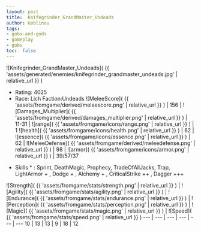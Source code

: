 ```yaml
---
layout: post
title:  Knifegrinder_GrandMaster_Undeads
author: Goblinou
tags:
- gobs-and-gods
- gameplay
- gobs
toc:  false
---
```


![Knifegrinder_GrandMaster_Undeads]( {{ 'assets/generated/enemies/knifegrinder_grandmaster_undeads.jpg' | relative_url }} )
- Rating: 4025
- Race: Lich  Faction:Undeads
![MeleeScore]( {{ 'assets/fromgame/derived/meleescore.png' | relative_url }} ) | 156 | ![Damages_Multiplier]( {{ 'assets/fromgame/derived/damages_multiplier.png' | relative_url }} ) | 11-31 | ![range]( {{ 'assets/fromgame/icons/range.png' | relative_url }} ) | 1
![health]( {{ 'assets/fromgame/icons/health.png' | relative_url }} ) | 62 | ![essence]( {{ 'assets/fromgame/icons/essence.png' | relative_url }} ) | 62 | ![MeleeDefense]( {{ 'assets/fromgame/derived/meleedefense.png' | relative_url }} ) | 98 | ![armor]( {{ 'assets/fromgame/icons/armor.png' | relative_url }} ) | 39/57/37
* Skills * : Sprint, DeathMagic, Prophecy, TradeOfAllJacks, Trap, LightArmor + , Dodge + , Alchemy + , CriticalStrike ++ , Dagger +++ 

![Strength]( {{ 'assets/fromgame/stats/strength.png' | relative_url }} ) | ![Agility]( {{ 'assets/fromgame/stats/agility.png' | relative_url }} ) | ![Endurance]( {{ 'assets/fromgame/stats/endurance.png' | relative_url }} ) | ![Perception]( {{ 'assets/fromgame/stats/perception.png' | relative_url }} ) | ![Magic]( {{ 'assets/fromgame/stats/magic.png' | relative_url }} ) | ![Speed]( {{ 'assets/fromgame/stats/speed.png' | relative_url }} )
--- | --- | --- | --- | --- | ---
10 | 13 | 13 | 9 | 18 | 12
